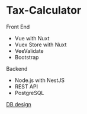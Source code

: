 # Tax-Calculator

Front End
- Vue with Nuxt
- Vuex Store with Nuxt
- VeeValidate
- Bootstrap

Backend
- Node.js with NestJS
- REST API
- PostgreSQL

[DB design](https://github.com/atul-vasudevan/Tax-Calculator/blob/main/tax-calculator-frontend/assets/images/db_design.png?raw=true)
